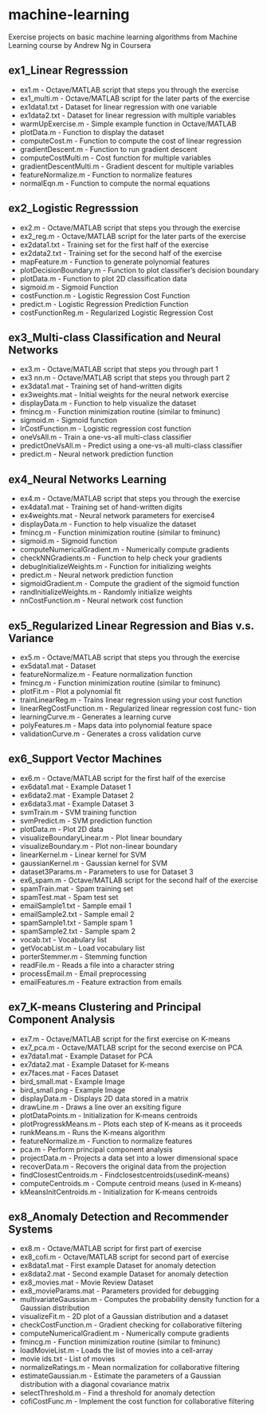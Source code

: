 # machine-learning

Exercise projects on basic machine learning algorithms from Machine Learning course by Andrew Ng in Coursera

## ex1_Linear Regresssion

- ex1.m - Octave/MATLAB script that steps you through the exercise
- ex1_multi.m - Octave/MATLAB script for the later parts of the exercise
- ex1data1.txt - Dataset for linear regression with one variable
- ex1data2.txt - Dataset for linear regression with multiple variables
- warmUpExercise.m - Simple example function in Octave/MATLAB
- plotData.m - Function to display the dataset
- computeCost.m - Function to compute the cost of linear regression
- gradientDescent.m - Function to run gradient descent
- computeCostMulti.m - Cost function for multiple variables
- gradientDescentMulti.m - Gradient descent for multiple variables
- featureNormalize.m - Function to normalize features
- normalEqn.m - Function to compute the normal equations

## ex2_Logistic Regresssion

- ex2.m - Octave/MATLAB script that steps you through the exercise
- ex2_reg.m - Octave/MATLAB script for the later parts of the exercise
- ex2data1.txt - Training set for the first half of the exercise
- ex2data2.txt - Training set for the second half of the exercise
- mapFeature.m - Function to generate polynomial features
- plotDecisionBoundary.m - Function to plot classifier’s decision boundary
- plotData.m - Function to plot 2D classification data
- sigmoid.m - Sigmoid Function
- costFunction.m - Logistic Regression Cost Function
- predict.m - Logistic Regression Prediction Function
- costFunctionReg.m - Regularized Logistic Regression Cost

## ex3_Multi-class Classification and Neural Networks

- ex3.m - Octave/MATLAB script that steps you through part 1
- ex3 nn.m - Octave/MATLAB script that steps you through part 2
- ex3data1.mat - Training set of hand-written digits
- ex3weights.mat - Initial weights for the neural network exercise
- displayData.m - Function to help visualize the dataset
- fmincg.m - Function minimization routine (similar to fminunc)
- sigmoid.m - Sigmoid function
- lrCostFunction.m - Logistic regression cost function
- oneVsAll.m - Train a one-vs-all multi-class classifier
- predictOneVsAll.m - Predict using a one-vs-all multi-class classifier
- predict.m - Neural network prediction function

## ex4_Neural Networks Learning

- ex4.m - Octave/MATLAB script that steps you through the exercise
- ex4data1.mat - Training set of hand-written digits
- ex4weights.mat - Neural network parameters for exercise4
- displayData.m - Function to help visualize the dataset
- fmincg.m - Function minimization routine (similar to fminunc)
- sigmoid.m - Sigmoid function
- computeNumericalGradient.m - Numerically compute gradients
- checkNNGradients.m - Function to help check your gradients
- debugInitializeWeights.m - Function for initializing weights
- predict.m - Neural network prediction function
- sigmoidGradient.m - Compute the gradient of the sigmoid function
- randInitializeWeights.m - Randomly initialize weights
- nnCostFunction.m - Neural network cost function

## ex5_Regularized Linear Regression and Bias v.s. Variance

- ex5.m - Octave/MATLAB script that steps you through the exercise
- ex5data1.mat - Dataset
- featureNormalize.m - Feature normalization function
- fmincg.m - Function minimization routine (similar to fminunc)
- plotFit.m - Plot a polynomial fit
- trainLinearReg.m - Trains linear regression using your cost function
- linearRegCostFunction.m - Regularized linear regression cost func- tion
- learningCurve.m - Generates a learning curve
- polyFeatures.m - Maps data into polynomial feature space
- validationCurve.m - Generates a cross validation curve

## ex6_Support Vector Machines

- ex6.m - Octave/MATLAB script for the first half of the exercise
- ex6data1.mat - Example Dataset 1
- ex6data2.mat - Example Dataset 2
- ex6data3.mat - Example Dataset 3
- svmTrain.m - SVM training function
- svmPredict.m - SVM prediction function
- plotData.m - Plot 2D data
- visualizeBoundaryLinear.m - Plot linear boundary
- visualizeBoundary.m - Plot non-linear boundary
- linearKernel.m - Linear kernel for SVM
- gaussianKernel.m - Gaussian kernel for SVM
- dataset3Params.m - Parameters to use for Dataset 3
- ex6_spam.m - Octave/MATLAB script for the second half of the exercise
- spamTrain.mat - Spam training set
- spamTest.mat - Spam test set
- emailSample1.txt - Sample email 1
- emailSample2.txt - Sample email 2
- spamSample1.txt - Sample spam 1
- spamSample2.txt - Sample spam 2
- vocab.txt - Vocabulary list
- getVocabList.m - Load vocabulary list
- porterStemmer.m - Stemming function
- readFile.m - Reads a file into a character string
- processEmail.m - Email preprocessing
- emailFeatures.m - Feature extraction from emails

## ex7_K-means Clustering and Principal Component Analysis

- ex7.m - Octave/MATLAB script for the first exercise on K-means
- ex7_pca.m - Octave/MATLAB script for the second exercise on PCA
- ex7data1.mat - Example Dataset for PCA
- ex7data2.mat - Example Dataset for K-means
- ex7faces.mat - Faces Dataset
- bird_small.mat - Example Image
- bird_small.png - Example Image
- displayData.m - Displays 2D data stored in a matrix
- drawLine.m - Draws a line over an exsiting figure
- plotDataPoints.m - Initialization for K-means centroids
- plotProgresskMeans.m - Plots each step of K-means as it proceeds
- runkMeans.m - Runs the K-means algorithm
- featureNormalize.m - Function to normalize features
- pca.m - Perform principal component analysis
- projectData.m - Projects a data set into a lower dimensional space
- recoverData.m - Recovers the original data from the projection
- findClosestCentroids.m - Findclosestcentroids(usedinK-means)
- computeCentroids.m - Compute centroid means (used in K-means)
- kMeansInitCentroids.m - Initialization for K-means centroids

## ex8_Anomaly Detection and Recommender Systems

- ex8.m - Octave/MATLAB script for first part of exercise
- ex8_cofi.m - Octave/MATLAB script for second part of exercise
- ex8data1.mat - First example Dataset for anomaly detection
- ex8data2.mat - Second example Dataset for anomaly detection
- ex8_movies.mat - Movie Review Dataset
- ex8_movieParams.mat - Parameters provided for debugging
- multivariateGaussian.m - Computes the probability density function for a Gaussian distribution
- visualizeFit.m - 2D plot of a Gaussian distribution and a dataset
- checkCostFunction.m - Gradient checking for collaborative filtering
- computeNumericalGradient.m - Numerically compute gradients
- fmincg.m - Function minimization routine (similar to fminunc)
- loadMovieList.m - Loads the list of movies into a cell-array
- movie ids.txt - List of movies
- normalizeRatings.m - Mean normalization for collaborative filtering
- estimateGaussian.m - Estimate the parameters of a Gaussian distribution with a diagonal covariance matrix
- selectThreshold.m - Find a threshold for anomaly detection
- cofiCostFunc.m - Implement the cost function for collaborative filtering
